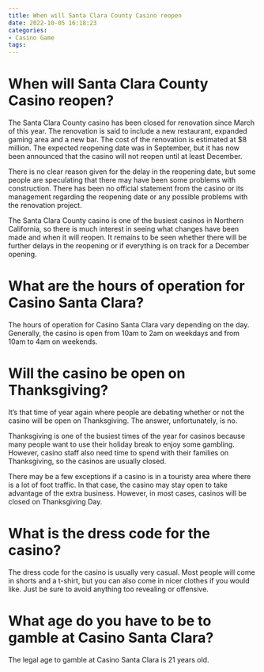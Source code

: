 ```yaml
---
title: When will Santa Clara County Casino reopen
date: 2022-10-05 16:18:23
categories:
- Casino Game
tags:
---
```



#  When will Santa Clara County Casino reopen?

The Santa Clara County casino has been closed for renovation since March of this year. The renovation is said to include a new restaurant, expanded gaming area and a new bar. The cost of the renovation is estimated at $8 million. The expected reopening date was in September, but it has now been announced that the casino will not reopen until at least December.

There is no clear reason given for the delay in the reopening date, but some people are speculating that there may have been some problems with construction. There has been no official statement from the casino or its management regarding the reopening date or any possible problems with the renovation project.

The Santa Clara County casino is one of the busiest casinos in Northern California, so there is much interest in seeing what changes have been made and when it will reopen. It remains to be seen whether there will be further delays in the reopening or if everything is on track for a December opening.

#  What are the hours of operation for Casino Santa Clara?

The hours of operation for Casino Santa Clara vary depending on the day. Generally, the casino is open from 10am to 2am on weekdays and from 10am to 4am on weekends.

#  Will the casino be open on Thanksgiving?

It’s that time of year again where people are debating whether or not the casino will be open on Thanksgiving. The answer, unfortunately, is no.

Thanksgiving is one of the busiest times of the year for casinos because many people want to use their holiday break to enjoy some gambling. However, casino staff also need time to spend with their families on Thanksgiving, so the casinos are usually closed.

There may be a few exceptions if a casino is in a touristy area where there is a lot of foot traffic. In that case, the casino may stay open to take advantage of the extra business. However, in most cases, casinos will be closed on Thanksgiving Day.

#  What is the dress code for the casino?

​The dress code for the casino is usually very casual. Most people will come in shorts and a t-shirt, but you can also come in nicer clothes if you would like. Just be sure to avoid anything too revealing or offensive.

#  What age do you have to be to gamble at Casino Santa Clara?

The legal age to gamble at Casino Santa Clara is 21 years old.
